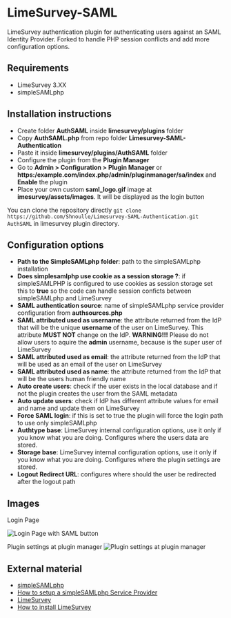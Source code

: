 # LimeSurvey-SAML
LimeSurvey authentication plugin for authenticating users against an SAML Identity Provider. Forked to handle PHP session conflicts and add more configuration options.

## Requirements
- LimeSurvey 3.XX
- simpleSAMLphp

## Installation instructions
- Create folder **AuthSAML** inside **limesurvey/plugins** folder
- Copy **AuthSAML.php** from repo folder **Limesurvey-SAML-Authentication**
- Paste it inside **limesurvey/plugins/AuthSAML** folder
- Configure the plugin from the **Plugin Manager**
- Go to **Admin > Configuration > Plugin Manager** or **https:/example.com/index.php/admin/pluginmanager/sa/index** and **Enable** the plugin
- Place your own custom **saml_logo.gif** image at **imesurvey/assets/images**. It will be displayed as the login button

You can clone the repository directly `git clone https://github.com/Shnoulle/Limesurvey-SAML-Authentication.git AuthSAML` in limesurvey plugin directory.

## Configuration options
- **Path to the SimpleSAMLphp folder**: path to the simpleSAMLphp installation
- **Does simplesamlphp use cookie as a session storage ?**: if simpleSAMLPHP is configured to use cookies as session storage
set this to **true** so the code can handle session conficts between simpleSAMLphp and LimeSurvey
- **SAML authentication source**: name of simpleSAMLphp service provider configuration from **authsources.php**
- **SAML attributed used as username**: the attribute returned from the IdP that will be the unique **username** of the user on LimeSurvey. This attribute **MUST NOT** change on the IdP.
**WARNING!!!** Please do not allow users to aquire the **admin** username, because is the super user of LimeSurvey
- **SAML attributed used as email**: the attribute returned from the IdP that will be used as an email of the user on LimeSurvey
- **SAML attributed used as name**: the attribute returned from the IdP that will be the users human friendly name
- **Auto create users**: check if the user exists in the local database and if not the plugin creates the user from the SAML metadata
- **Auto update users**: check if IdP has different attribute values for email and name and update them on LimeSurvey
- **Force SAML login**: if this is set to true the plugin will force the login path to use only simpleSAMLphp
- **Authtype base**: LimeSurvey internal configuration options, use it only if you know what you are doing. Configures where the users data are stored.
- **Storage base**: LimeSurvey internal configuration options, use it only if you know what you are doing. Configures where the plugin settings are stored.
- **Logout Redirect URL**: configures where should the user be redirected after the logout path

## Images
Login Page

![Login Page with SAML button](images/login_page.png)

Plugin settings at plugin manager
![Plugin settings at plugin manager](images/saml_settings.png)



## External material
- [simpleSAMLphp](https://simplesamlphp.org)
- [How to setup a simpleSAMLphp Service Provider](https://simplesamlphp.org/docs/stable/simplesamlphp-sp)
- [LimeSurvey](https://www.limesurvey.org/)
- [How to install LimeSurvey](https://manual.limesurvey.org/Installation_-_LimeSurvey_CE)
